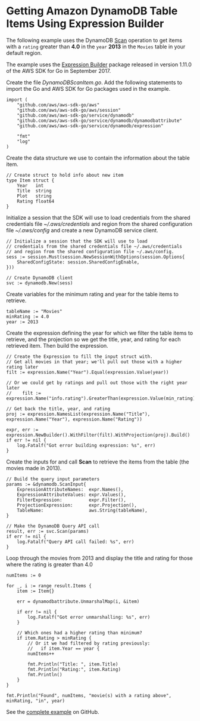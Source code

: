 # Getting Amazon DynamoDB Table Items Using Expression Builder<a name="dynamo-example-scan-table-item"></a>

The following example uses the DynamoDB [Scan](https://docs.aws.amazon.com/sdk-for-go/api/service/dynamodb/#DynamoDB.Scan) operation to get items with a `rating` greater than **4\.0** in the `year` **2013** in the `Movies` table in your default region\.

The example uses the [Expression Builder](http://aws.amazon.com/blogs/developer/introducing-amazon-dynamodb-expression-builder-in-the-aws-sdk-for-go/) package released in version 1\.11\.0 of the AWS SDK for Go in September 2017\.

Create the file *DynamoDBScanItem\.go*\. Add the following statements to import the Go and AWS SDK for Go packages used in the example\.

```
import (
    "github.com/aws/aws-sdk-go/aws"
    "github.com/aws/aws-sdk-go/aws/session"
    "github.com/aws/aws-sdk-go/service/dynamodb"
    "github.com/aws/aws-sdk-go/service/dynamodb/dynamodbattribute"
    "github.com/aws/aws-sdk-go/service/dynamodb/expression"

    "fmt"
    "log"
)
```

Create the data structure we use to contain the information about the table item\.

```
// Create struct to hold info about new item
type Item struct {
    Year   int
    Title  string
    Plot   string
    Rating float64
}
```

Initialize a session that the SDK will use to load credentials from the shared credentials file *\~/\.aws/credentials* and region from the shared configuration file *\~/\.aws/config* and create a new DynamoDB service client\.

```
// Initialize a session that the SDK will use to load
// credentials from the shared credentials file ~/.aws/credentials
// and region from the shared configuration file ~/.aws/config.
sess := session.Must(session.NewSessionWithOptions(session.Options{
    SharedConfigState: session.SharedConfigEnable,
}))

// Create DynamoDB client
svc := dynamodb.New(sess)
```

Create variables for the minimum rating and year for the table items to retrieve\.

```
tableName := "Movies"
minRating := 4.0
year := 2013
```

Create the expression defining the year for which we filter the table items to retrieve, and the projection so we get the title, year, and rating for each retrieved item\. Then build the expression\.

```
// Create the Expression to fill the input struct with.
// Get all movies in that year; we'll pull out those with a higher rating later
filt := expression.Name("Year").Equal(expression.Value(year))

// Or we could get by ratings and pull out those with the right year later
//    filt := expression.Name("info.rating").GreaterThan(expression.Value(min_rating))

// Get back the title, year, and rating
proj := expression.NamesList(expression.Name("Title"), expression.Name("Year"), expression.Name("Rating"))

expr, err := expression.NewBuilder().WithFilter(filt).WithProjection(proj).Build()
if err != nil {
    log.Fatalf("Got error building expression: %s", err)
}
```

Create the inputs for and call **Scan** to retrieve the items from the table \(the movies made in 2013\)\.

```
// Build the query input parameters
params := &dynamodb.ScanInput{
    ExpressionAttributeNames:  expr.Names(),
    ExpressionAttributeValues: expr.Values(),
    FilterExpression:          expr.Filter(),
    ProjectionExpression:      expr.Projection(),
    TableName:                 aws.String(tableName),
}

// Make the DynamoDB Query API call
result, err := svc.Scan(params)
if err != nil {
    log.Fatalf("Query API call failed: %s", err)
}
```

Loop through the movies from 2013 and display the title and rating for those where the rating is greater than 4\.0

```
numItems := 0

for _, i := range result.Items {
    item := Item{}

    err = dynamodbattribute.UnmarshalMap(i, &item)

    if err != nil {
        log.Fatalf("Got error unmarshalling: %s", err)
    }

    // Which ones had a higher rating than minimum?
    if item.Rating > minRating {
        // Or it we had filtered by rating previously:
        //   if item.Year == year {
        numItems++

        fmt.Println("Title: ", item.Title)
        fmt.Println("Rating:", item.Rating)
        fmt.Println()
    }
}

fmt.Println("Found", numItems, "movie(s) with a rating above", minRating, "in", year)
```

See the [complete example](https://github.com/awsdocs/aws-doc-sdk-examples/blob/main/go/example_code/dynamodb/DynamoDBScanItems.go) on GitHub\.